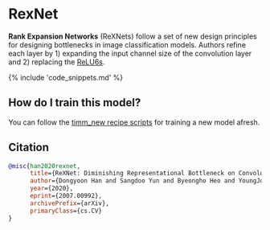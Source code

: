 # RexNet

**Rank Expansion Networks** (ReXNets) follow a set of new design principles for designing bottlenecks in image classification models. Authors refine each layer by 1) expanding the input channel size of the convolution layer and 2) replacing the [ReLU6s](https://www.paperswithcode.com/method/relu6).

{% include 'code_snippets.md' %}

## How do I train this model?

You can follow the [timm_new recipe scripts](https://rwightman.github.io/pytorch-image-models/scripts/) for training a new model afresh.

## Citation

```BibTeX
@misc{han2020rexnet,
      title={ReXNet: Diminishing Representational Bottleneck on Convolutional Neural Network},
      author={Dongyoon Han and Sangdoo Yun and Byeongho Heo and YoungJoon Yoo},
      year={2020},
      eprint={2007.00992},
      archivePrefix={arXiv},
      primaryClass={cs.CV}
}
```

<!--
Type: model-index
Collections:
- Name: RexNet
  Paper:
    Title: 'ReXNet: Diminishing Representational Bottleneck on Convolutional Neural
      Network'
    URL: https://paperswithcode.com/paper/rexnet-diminishing-representational
Models:
- Name: rexnet_100
  In Collection: RexNet
  Metadata:
    FLOPs: 509989377
    Parameters: 4800000
    File Size: 19417552
    Architecture:
    - Batch Normalization
    - Convolution
    - Dropout
    - ReLU6
    - Residual Connection
    Tasks:
    - Image Classification
    Training Techniques:
    - Label Smoothing
    - Linear Warmup With Cosine Annealing
    - Nesterov Accelerated Gradient
    - Weight Decay
    Training Data:
    - ImageNet
    Training Resources: 4x NVIDIA V100 GPUs
    ID: rexnet_100
    LR: 0.5
    Epochs: 400
    Dropout: 0.2
    Crop Pct: '0.875'
    Momentum: 0.9
    Batch Size: 512
    Image Size: '224'
    Weight Decay: 1.0e-05
    Interpolation: bicubic
    Label Smoothing: 0.1
  Code: https://github.com/rwightman/pytorch-image-models/blob/b9843f954b0457af2db4f9dea41a8538f51f5d78/timm_new/models/rexnet.py#L212
  Weights: https://github.com/rwightman/pytorch-image-models/releases/download/v0.1-rexnet/rexnetv1_100-1b4dddf4.pth
  Results:
  - Task: Image Classification
    Dataset: ImageNet
    Metrics:
      Top 1 Accuracy: 77.86%
      Top 5 Accuracy: 93.88%
- Name: rexnet_130
  In Collection: RexNet
  Metadata:
    FLOPs: 848364461
    Parameters: 7560000
    File Size: 30508197
    Architecture:
    - Batch Normalization
    - Convolution
    - Dropout
    - ReLU6
    - Residual Connection
    Tasks:
    - Image Classification
    Training Techniques:
    - Label Smoothing
    - Linear Warmup With Cosine Annealing
    - Nesterov Accelerated Gradient
    - Weight Decay
    Training Data:
    - ImageNet
    Training Resources: 4x NVIDIA V100 GPUs
    ID: rexnet_130
    LR: 0.5
    Epochs: 400
    Dropout: 0.2
    Crop Pct: '0.875'
    Momentum: 0.9
    Batch Size: 512
    Image Size: '224'
    Weight Decay: 1.0e-05
    Interpolation: bicubic
    Label Smoothing: 0.1
  Code: https://github.com/rwightman/pytorch-image-models/blob/b9843f954b0457af2db4f9dea41a8538f51f5d78/timm_new/models/rexnet.py#L218
  Weights: https://github.com/rwightman/pytorch-image-models/releases/download/v0.1-rexnet/rexnetv1_130-590d768e.pth
  Results:
  - Task: Image Classification
    Dataset: ImageNet
    Metrics:
      Top 1 Accuracy: 79.49%
      Top 5 Accuracy: 94.67%
- Name: rexnet_150
  In Collection: RexNet
  Metadata:
    FLOPs: 1122374469
    Parameters: 9730000
    File Size: 39227315
    Architecture:
    - Batch Normalization
    - Convolution
    - Dropout
    - ReLU6
    - Residual Connection
    Tasks:
    - Image Classification
    Training Techniques:
    - Label Smoothing
    - Linear Warmup With Cosine Annealing
    - Nesterov Accelerated Gradient
    - Weight Decay
    Training Data:
    - ImageNet
    Training Resources: 4x NVIDIA V100 GPUs
    ID: rexnet_150
    LR: 0.5
    Epochs: 400
    Dropout: 0.2
    Crop Pct: '0.875'
    Momentum: 0.9
    Batch Size: 512
    Image Size: '224'
    Weight Decay: 1.0e-05
    Interpolation: bicubic
    Label Smoothing: 0.1
  Code: https://github.com/rwightman/pytorch-image-models/blob/b9843f954b0457af2db4f9dea41a8538f51f5d78/timm_new/models/rexnet.py#L224
  Weights: https://github.com/rwightman/pytorch-image-models/releases/download/v0.1-rexnet/rexnetv1_150-bd1a6aa8.pth
  Results:
  - Task: Image Classification
    Dataset: ImageNet
    Metrics:
      Top 1 Accuracy: 80.31%
      Top 5 Accuracy: 95.16%
- Name: rexnet_200
  In Collection: RexNet
  Metadata:
    FLOPs: 1960224938
    Parameters: 16370000
    File Size: 65862221
    Architecture:
    - Batch Normalization
    - Convolution
    - Dropout
    - ReLU6
    - Residual Connection
    Tasks:
    - Image Classification
    Training Techniques:
    - Label Smoothing
    - Linear Warmup With Cosine Annealing
    - Nesterov Accelerated Gradient
    - Weight Decay
    Training Data:
    - ImageNet
    Training Resources: 4x NVIDIA V100 GPUs
    ID: rexnet_200
    LR: 0.5
    Epochs: 400
    Dropout: 0.2
    Crop Pct: '0.875'
    Momentum: 0.9
    Batch Size: 512
    Image Size: '224'
    Weight Decay: 1.0e-05
    Interpolation: bicubic
    Label Smoothing: 0.1
  Code: https://github.com/rwightman/pytorch-image-models/blob/b9843f954b0457af2db4f9dea41a8538f51f5d78/timm_new/models/rexnet.py#L230
  Weights: https://github.com/rwightman/pytorch-image-models/releases/download/v0.1-rexnet/rexnetv1_200-8c0b7f2d.pth
  Results:
  - Task: Image Classification
    Dataset: ImageNet
    Metrics:
      Top 1 Accuracy: 81.63%
      Top 5 Accuracy: 95.67%
-->
